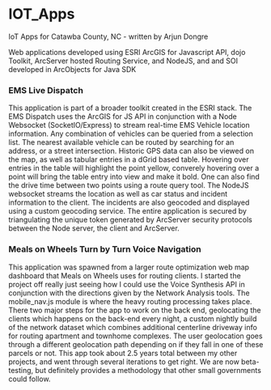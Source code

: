 # IOT_Apps
IoT Apps for Catawba County, NC - written by Arjun Dongre

Web applications developed using ESRI ArcGIS for Javascript API, dojo Toolkit, ArcServer hosted Routing Service, and NodeJS, and and SOI developed in ArcObjects for Java SDK

### EMS Live Dispatch

This application is part of a broader toolkit created in the ESRI stack. The EMS Dispatch uses the ArcGIS for JS API in conjunction with a Node Websocket (SocketIO/Express) to stream real-time EMS Vehicle location information. Any combination of vehicles can be queried from a selection list. The nearest available vehicle can be routed by searching for an address, or a street intersection. Historic GPS data can also be viewed on the map, as well as tabular entries in a dGrid based table. Hovering over entries in the table will highlight the point yellow, converely hovering over a point will bring the table entry into view and make it bold. One can also find the drive time between two points using a route query tool. The NodeJS websocket streams the location as well as car status and incident information to the client. The incidents are also geocoded and displayed using a custom geocoding service. The entire application is secured by triangulating the unique token generated by ArcServer security protocols between the Node server, the client and ArcServer.

### Meals on Wheels Turn by Turn Voice Navigation

This application was spawned from a larger route optimization web map dashboard that Meals on Wheels uses for routing clients. I started the project off really just seeing how I could use the Voice Synthesis API in conjunction with the directions given by the Network Analysis tools. The mobile_nav.js module is where the heavy routing processing takes place. There two major steps for the app to work on the back end, geolocating the clients which happens on the back-end every night, a custom nightly build of the network dataset which combines additional centerline driveway info for routing apartment and townhome complexes. The user geolocation goes through a different geolocation path depending on if they fall in one of these parcels or not. This app took about 2.5 years total between my other projects, and went through several iterations to get right. We are now beta-testing, but definitely provides a methodology that other small governments could follow.


